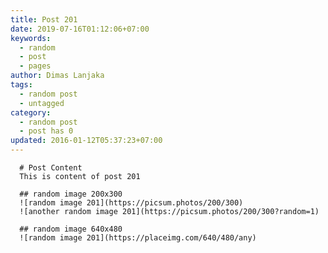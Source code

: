```yaml
---
title: Post 201
date: 2019-07-16T01:12:06+07:00
keywords:
  - random
  - post
  - pages
author: Dimas Lanjaka
tags:
  - random post
  - untagged
category:
  - random post
  - post has 0
updated: 2016-01-12T05:37:23+07:00
---
```


      # Post Content
      This is content of post 201

      ## random image 200x300
      ![random image 201](https://picsum.photos/200/300)
      ![another random image 201](https://picsum.photos/200/300?random=1)

      ## random image 640x480
      ![random image 201](https://placeimg.com/640/480/any)
      